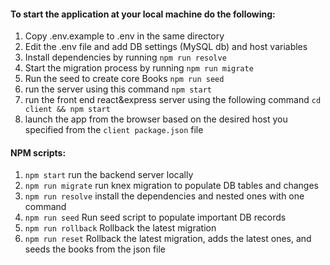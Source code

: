 #### To start the application at your local machine do the following:

1. Copy .env.example to .env in the same directory
2. Edit the .env file and add DB settings (MySQL db) and host variables
3. Install dependencies by running `npm run resolve`
4. Start the migration process by running `npm run migrate`
5. Run the seed to create core Books `npm run seed`
6. run the server using this command `npm start`
7. run the front end react&express server using the following command `cd client && npm start`
8. launch the app from the browser based on the desired host you specified from the `client package.json` file

#### NPM scripts:

1. `npm start` run the backend server locally
2. `npm run migrate` run knex migration to populate DB tables and changes
3. `npm run resolve` install the dependencies and nested ones with one command
4. `npm run seed` Run seed script to populate important DB records
5. `npm run rollback` Rollback the latest migration
6. `npm run reset` Rollback the latest migration, adds the latest ones, and seeds the books from the json file